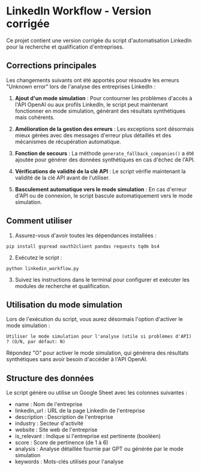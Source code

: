 # LinkedIn Workflow - Version corrigée

Ce projet contient une version corrigée du script d'automatisation LinkedIn pour la recherche et qualification d'entreprises.

## Corrections principales

Les changements suivants ont été apportés pour résoudre les erreurs "Unknown error" lors de l'analyse des entreprises LinkedIn :

1. **Ajout d'un mode simulation** : Pour contourner les problèmes d'accès à l'API OpenAI ou aux profils LinkedIn, le script peut maintenant fonctionner en mode simulation, générant des résultats synthétiques mais cohérents.

2. **Amélioration de la gestion des erreurs** : Les exceptions sont désormais mieux gérées avec des messages d'erreur plus détaillés et des mécanismes de récupération automatique.

3. **Fonction de secours** : La méthode `generate_fallback_companies()` a été ajoutée pour générer des données synthétiques en cas d'échec de l'API.

4. **Vérifications de validité de la clé API** : Le script vérifie maintenant la validité de la clé API avant de l'utiliser.

5. **Basculement automatique vers le mode simulation** : En cas d'erreur d'API ou de connexion, le script bascule automatiquement vers le mode simulation.

## Comment utiliser

1. Assurez-vous d'avoir toutes les dépendances installées :
```
pip install gspread oauth2client pandas requests tqdm bs4
```

2. Exécutez le script :
```
python linkedin_workflow.py
```

3. Suivez les instructions dans le terminal pour configurer et exécuter les modules de recherche et qualification.

## Utilisation du mode simulation

Lors de l'exécution du script, vous aurez désormais l'option d'activer le mode simulation :

```
Utiliser le mode simulation pour l'analyse (utile si problèmes d'API) ? (O/N, par défaut: N)
```

Répondez "O" pour activer le mode simulation, qui générera des résultats synthétiques sans avoir besoin d'accéder à l'API OpenAI.

## Structure des données

Le script génère ou utilise un Google Sheet avec les colonnes suivantes :
- name : Nom de l'entreprise
- linkedin_url : URL de la page LinkedIn de l'entreprise
- description : Description de l'entreprise
- industry : Secteur d'activité
- website : Site web de l'entreprise
- is_relevant : Indique si l'entreprise est pertinente (booléen)
- score : Score de pertinence (de 1 à 6)
- analysis : Analyse détaillée fournie par GPT ou générée par le mode simulation
- keywords : Mots-clés utilisés pour l'analyse
